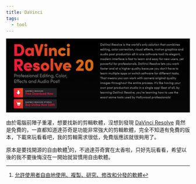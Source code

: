 ```yaml
---
title: DaVinci
tags:
  - tool
---
```

![img](./img_20250916/davinci.webp)

由於電腦前陣子重灌，想要找新的剪輯軟體，沒想到發現 [DaVinci Resolve](https://www.blackmagicdesign.com/cn/products/davinciresolve) 竟然是免費的，一直都知道達芬奇是功能非常強大的剪輯軟體，完全不知道有免費的版本，下載來玩看看吧，我的剪輯需求很低，免費版應該就很夠用了。

原本是要找開源的自由軟體[^1]的，不過達芬奇實在太香啦，只好先玩看看，希望以後的我不要後悔沒在一開始就習慣用自由軟體。

[^1]:[允許使用者自由地使用、複製、研究、修改和分發的軟體](https://zh.wikipedia.org/zh-tw/%E8%87%AA%E7%94%B1%E8%BD%AF%E4%BB%B6)